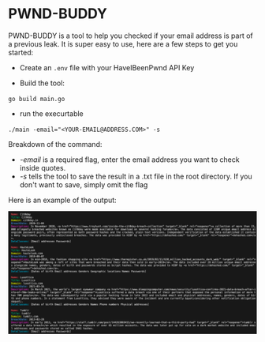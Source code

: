 # PWND-BUDDY

PWND-BUDDY is a tool to help you checked if your email address is part of a previous leak. It is super easy to use,
here are a few steps to get you started:

- Create an `.env` file with your HaveIBeenPwnd API Key

- Build the tool:

`go build main.go`

- run the execurtable

`./main -email="<YOUR-EMAIL@ADDRESS.COM>" -s`

Breakdown of the command:

- *-email* is a required flag, enter the email address you want to check inside quotes.
- *-s* tells the tool to save the result in a .txt file in the root directory.
If you don't want to save, simply omit the flag

Here is an example of the output:

![alt text](<cli output.png>)

